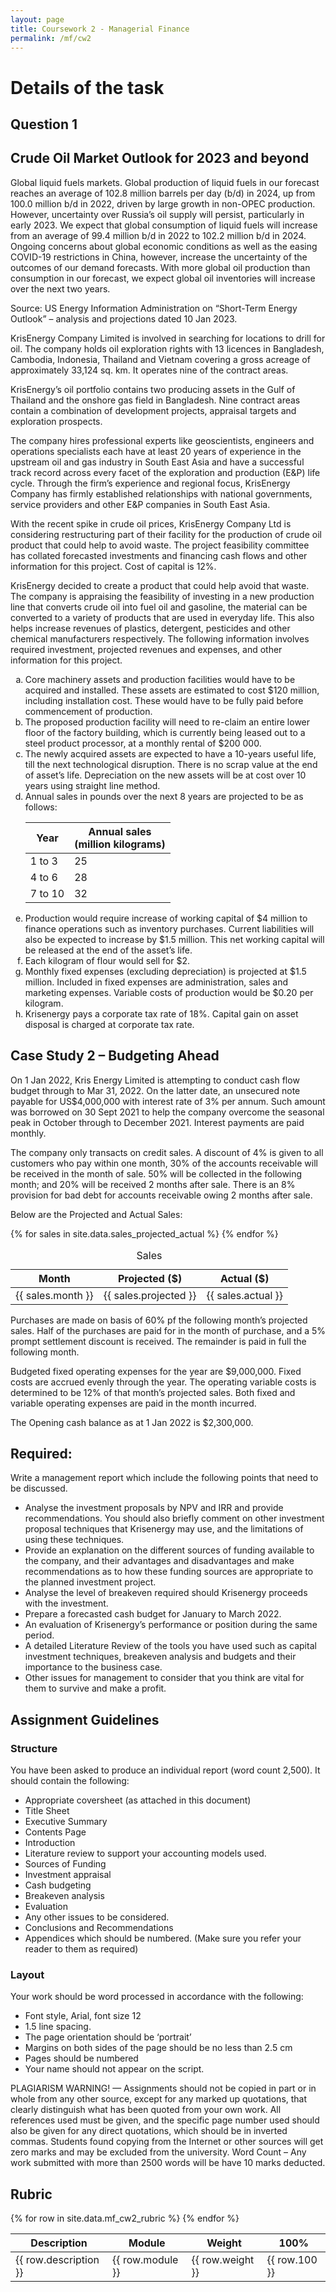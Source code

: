 ```yaml
---
layout: page
title: Coursework 2 - Managerial Finance
permalink: /mf/cw2
---
```


# Details of the task

## Question 1

## Crude Oil Market Outlook for 2023 and beyond

Global liquid fuels markets. Global production of liquid fuels in our forecast reaches an average of 102.8 million barrels per day
(b/d) in 2024, up from 100.0 million b/d in 2022, driven by large growth in non-OPEC production. However, uncertainty over
Russia’s oil supply will persist, particularly in early 2023. We expect that global consumption of liquid fuels will increase from an
average of 99.4 million b/d in 2022 to 102.2 million b/d in 2024. Ongoing concerns about global economic conditions as well as
the easing COVID-19 restrictions in China, however, increase the uncertainty of the outcomes of our demand forecasts. With more
global oil production than consumption in our forecast, we expect global oil inventories will increase over the next two years.

Source: US Energy Information Administration on “Short-Term Energy Outlook” – analysis and projections dated 10 Jan 2023.

KrisEnergy Company Limited is involved in searching for locations to drill for oil. The company holds oil exploration rights
with 13 licences in Bangladesh, Cambodia, Indonesia, Thailand and Vietnam covering a gross acreage of approximately 33,124
sq. km. It operates nine of the contract areas.

KrisEnergy’s oil portfolio contains two producing assets in the Gulf of Thailand and the onshore gas field in Bangladesh. Nine
contract areas contain a combination of development projects, appraisal targets and exploration prospects.

The company hires professional experts like geoscientists, engineers and operations specialists each have at least 20 years
of experience in the upstream oil and gas industry in South East Asia and have a successful track record across every facet of
the exploration and production (E&P) life cycle. Through the firm’s experience and regional focus, KrisEnergy Company has
firmly established relationships with national governments, service providers and other E&P companies in South East Asia.

With the recent spike in crude oil prices, KrisEnergy Company Ltd is considering restructuring part of their facility for the
production of crude oil product that could help to avoid waste. The project feasibility committee has collated forecasted
investments and financing cash flows and other information for this project. Cost of capital is 12%.

KrisEnergy decided to create a product that could help avoid that waste. The company is appraising the feasibility of
investing in a new production line that converts crude oil into fuel oil and gasoline, the material can be converted to a
variety of products that are used in everyday life. This also helps increase revenues of plastics, detergent, pesticides and
other chemical manufacturers respectively. The following information involves required investment, projected revenues
and expenses, and other information for this project.

<ol type="a">
<li>Core machinery assets and production facilities would have to be acquired and installed. These assets are
estimated to cost $120 million, including installation cost. These would have to be fully paid before
commencement of production.</li>
<li>The proposed production facility will need to re-claim an entire lower floor of the factory building, which is
currently being leased out to a steel product processor, at a monthly rental of $200 000.</li>
<li>The newly acquired assets are expected to have a 10-years useful life, till the next technological disruption. There is
no scrap value at the end of asset’s life. Depreciation on the new assets will be at cost over 10 years using straight
line method.</li>
<li>Annual sales in pounds over the next 8 years are projected to be as follows:

<table>
<thead>
  <tr>
  <th>Year</th>
  <th>Annual sales<br />
(million kilograms)</th>
</tr>
</thead>
<tbody>
<tr>
<td>1 to 3</td>
<td>25</td>
</tr>
<tr>
<td>4 to 6</td>
<td>28</td>
</tr>
<tr>
<td>7 to 10</td>
<td>32</td>
</tr>
</tbody>
</table>
</li>
<li>Production would require increase of working capital of $4 million to finance operations such as inventory purchases.
Current liabilities will also be expected to increase by $1.5 million. This net working capital will be released at the
end of the asset’s life.</li>
<li>Each kilogram of flour would sell for $2.</li>
<li>Monthly fixed expenses (excluding depreciation) is projected at $1.5 million. Included in fixed expenses are
administration, sales and marketing expenses. Variable costs of production would be $0.20 per kilogram.</li>
<li>Krisenergy pays a corporate tax rate of 18%. Capital gain on asset disposal is charged at corporate tax rate.</li>
</ol>

## Case Study 2 – Budgeting Ahead

On 1 Jan 2022, Kris Energy Limited is attempting to conduct cash flow budget through to Mar 31, 2022.
On the latter date, an unsecured note payable for US$4,000,000 with interest rate of 3% per annum.
Such amount was borrowed on 30 Sept 2021 to help the company overcome the seasonal peak in
October through to December 2021. Interest payments are paid monthly.

The company only transacts on credit sales. A discount of 4% is given to all customers who pay within
one month, 30% of the accounts receivable will be received in the month of sale. 50% will be collected
in the following month; and 20% will be received 2 months after sale. There is an 8% provision for bad
debt for accounts receivable owing 2 months after sale.

Below are the Projected and Actual Sales:

<table>
<caption>Sales</caption>
<thead>
<tr>
<th>Month</th>
<th>Projected ($)</th>
<th>Actual ($)</th>
</tr>
</thead>
<tbody>
{% for sales in site.data.sales_projected_actual %}
<tr>
  <td>{{ sales.month }}</td>
  <td>{{ sales.projected }}</td>
  <td>{{ sales.actual }}</td>
</tr>
{% endfor %}
</tbody>
</table>
Purchases are made on basis of 60% pf the following month’s projected sales. Half of the purchases are
paid for in the month of purchase, and a 5% prompt settlement discount is received. The remainder is
paid in full the following month.

Budgeted fixed operating expenses for the year are $9,000,000. Fixed costs are accrued evenly through
the year. The operating variable costs is determined to be 12% of that month’s projected sales. Both
fixed and variable operating expenses are paid in the month incurred.

The Opening cash balance as at 1 Jan 2022 is $2,300,000.

## Required:

Write a management report which include the following points that need to be discussed.
- Analyse the investment proposals by NPV and IRR and provide recommendations. You should
also briefly comment on other investment proposal techniques that Krisenergy may use, and
the limitations of using these techniques.
- Provide an explanation on the different sources of funding available to the company, and their
advantages and disadvantages and make recommendations as to how these funding sources
are appropriate to the planned investment project.
- Analyse the level of breakeven required should Krisenergy proceeds with the investment.
- Prepare a forecasted cash budget for January to March 2022.
- An evaluation of Krisenergy’s performance or position during the same period.
- A detailed Literature Review of the tools you have used such as capital investment techniques,
breakeven analysis and budgets and their importance to the business case.
- Other issues for management to consider that you think are vital for them to survive and make
a profit.

## Assignment Guidelines

### Structure

You have been asked to produce an individual report (word count 2,500). It should contain the
following:
- Appropriate coversheet (as attached in this document)
- Title Sheet
- Executive Summary
- Contents Page
- Introduction
- Literature review to support your accounting models used.
- Sources of Funding
- Investment appraisal
- Cash budgeting
- Breakeven analysis
- Evaluation
- Any other issues to be considered.
- Conclusions and Recommendations
- Appendices which should be numbered. (Make sure you refer your reader to them as
required)

### Layout

Your work should be word processed in accordance with the following:
- Font style, Arial, font size 12
- 1.5 line spacing.
- The page orientation should be ‘portrait’
- Margins on both sides of the page should be no less than 2.5 cm
- Pages should be numbered
- Your name should not appear on the script.

PLAGIARISM WARNING! — Assignments should not be copied in part or in whole from any other
source, except for any marked up quotations, that clearly distinguish what has been quoted from
your own work. All references used must be given, and the specific page number used should also be
given for any direct quotations, which should be in inverted commas. Students found copying from
the Internet or other sources will get zero marks and may be excluded from the university. Word
Count – Any work submitted with more than 2500 words will be have 10 marks deducted.

## Rubric

<table>
<thead>
  <tr>
    <th>Description</th>
    <th>Module</th>
    <th>Weight</th>
    <th>100%</th>
  </tr>
</thead>
<tbody>
{% for row in site.data.mf_cw2_rubric %}
<tr>
  <td>{{ row.description }}</td>
  <td>{{ row.module }}</td>
  <td>{{ row.weight }}</td>
  <td>{{ row.100 }}</td>
</tr>
{% endfor %}
</tbody>
</table>